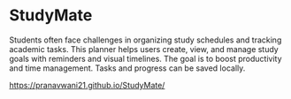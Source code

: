 # StudyMate
Students often face challenges in organizing study schedules and tracking academic tasks. This planner helps users create, view, and manage study goals with reminders and visual timelines. The goal is to boost productivity and time management. Tasks and progress can be saved locally.

https://pranavwani21.github.io/StudyMate/
